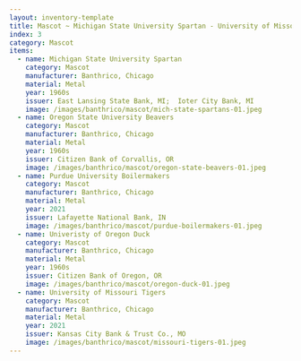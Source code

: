 ```yaml
---
layout: inventory-template
title: Mascot ~ Michigan State University Spartan - University of Missouri Tigers
index: 3
category: Mascot
items:
  - name: Michigan State University Spartan
    category: Mascot
    manufacturer: Banthrico, Chicago
    material: Metal
    year: 1960s
    issuer: East Lansing State Bank, MI;  Ioter City Bank, MI
    image: /images/banthrico/mascot/mich-state-spartans-01.jpeg
  - name: Oregon State University Beavers
    category: Mascot
    manufacturer: Banthrico, Chicago
    material: Metal
    year: 1960s
    issuer: Citizen Bank of Corvallis, OR
    image: /images/banthrico/mascot/oregon-state-beavers-01.jpeg
  - name: Purdue University Boilermakers
    category: Mascot
    manufacturer: Banthrico, Chicago
    material: Metal
    year: 2021
    issuer: Lafayette National Bank, IN
    image: /images/banthrico/mascot/purdue-boilermakers-01.jpeg
  - name: Univeristy of Oregon Duck
    category: Mascot
    manufacturer: Banthrico, Chicago
    material: Metal
    year: 1960s
    issuer: Citizen Bank of Oregon, OR
    image: /images/banthrico/mascot/oregon-duck-01.jpeg
  - name: University of Missouri Tigers
    category: Mascot
    manufacturer: Banthrico, Chicago
    material: Metal
    year: 2021
    issuer: Kansas City Bank & Trust Co., MO
    image: /images/banthrico/mascot/missouri-tigers-01.jpeg
---
```

